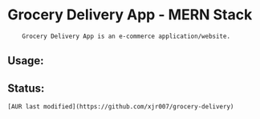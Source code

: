 # Grocery Delivery App - MERN Stack

        Grocery Delivery App is an e-commerce application/website.

## Usage:

## Status:

    [AUR last modified](https://github.com/xjr007/grocery-delivery)
